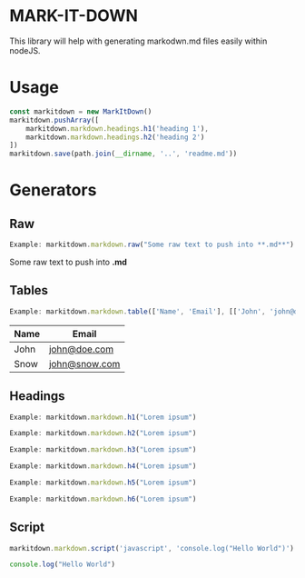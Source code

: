 # MARK-IT-DOWN
This library will help with generating markodwn.md files easily within nodeJS.
# Usage
```javascript
const markitdown = new MarkItDown() 
markitdown.pushArray([
	markitdown.markdown.headings.h1('heading 1'),
	markitdown.markdown.headings.h2('heading 2')
]) 
markitdown.save(path.join(__dirname, '..', 'readme.md'))
```
# Generators
## Raw
```javascript
Example: markitdown.markdown.raw("Some raw text to push into **.md**")
```
Some raw text to push into **.md**
## Tables
```javascript
Example: markitdown.markdown.table(['Name', 'Email'], [['John', 'john@doe.com']])
```
| Name | Email         |
| ---- | ------------- |
| John | john@doe.com  |
| Snow | john@snow.com |
## Headings
```javascript
Example: markitdown.markdown.h1("Lorem ipsum")
```
```javascript
Example: markitdown.markdown.h2("Lorem ipsum")
```
```javascript
Example: markitdown.markdown.h3("Lorem ipsum")
```
```javascript
Example: markitdown.markdown.h4("Lorem ipsum")
```
```javascript
Example: markitdown.markdown.h5("Lorem ipsum")
```
```javascript
Example: markitdown.markdown.h6("Lorem ipsum")
```
## Script
```javascript
markitdown.markdown.script('javascript', 'console.log("Hello World")')
```
```javascript
console.log("Hello World")
```